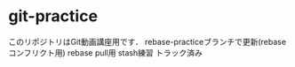 # git-practice
このリポジトリはGit動画講座用です．
rebase-practiceブランチで更新(rebase コンフリクト用)
rebase pull用
stash練習 トラック済み

